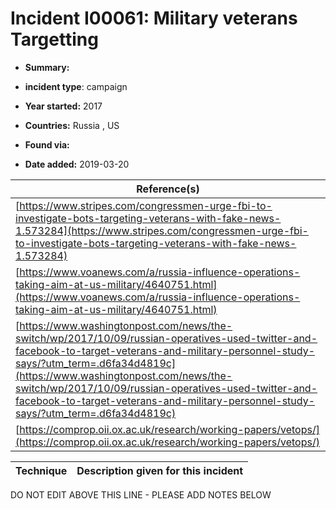 # Incident I00061: Military veterans Targetting

* **Summary:** 

* **incident type**: campaign

* **Year started:** 2017

* **Countries:** Russia , US

* **Found via:** 

* **Date added:** 2019-03-20


| Reference(s) |
| --------- |
| [https://www.stripes.com/congressmen-urge-fbi-to-investigate-bots-targeting-veterans-with-fake-news-1.573284](https://www.stripes.com/congressmen-urge-fbi-to-investigate-bots-targeting-veterans-with-fake-news-1.573284) |
| [https://www.voanews.com/a/russia-influence-operations-taking-aim-at-us-military/4640751.html](https://www.voanews.com/a/russia-influence-operations-taking-aim-at-us-military/4640751.html) |
| [https://www.washingtonpost.com/news/the-switch/wp/2017/10/09/russian-operatives-used-twitter-and-facebook-to-target-veterans-and-military-personnel-study-says/?utm_term=.d6fa34d4819c](https://www.washingtonpost.com/news/the-switch/wp/2017/10/09/russian-operatives-used-twitter-and-facebook-to-target-veterans-and-military-personnel-study-says/?utm_term=.d6fa34d4819c) |
| [https://comprop.oii.ox.ac.uk/research/working-papers/vetops/](https://comprop.oii.ox.ac.uk/research/working-papers/vetops/) |

 

| Technique | Description given for this incident |
| --------- | ------------------------- |


DO NOT EDIT ABOVE THIS LINE - PLEASE ADD NOTES BELOW